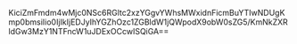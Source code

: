 KiciZmFmdm4wMjc0NSc6RGltc2xzYGgvYWhsMWxidnFicmBuYTIwNDUgKmp0bmsiIio0IjIkIjEDJyIhYGZhOzc1ZGBldW1jQWpodX9obW0sZG5/KmNkZXRldGw3MzY1NTFncW1uJDExOCcwISQiGA==